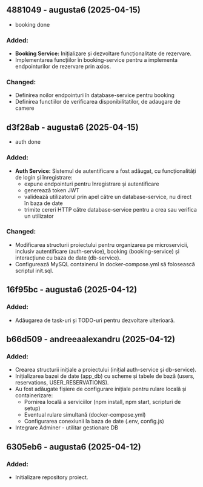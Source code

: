 ## 4881049 - augusta6 (2025-04-15)
- booking done

### Added:
- **Booking Service:** Inițializare și dezvoltare funcționalitate de rezervare.
- Implementarea funcțiilor în booking-service pentru a implementa endpointurilor de rezervare prin axios. 

### Changed:
- Definirea noilor endpointuri în database-service pentru booking
- Definirea functiilor de verificarea disponibilitatilor, de adaugare de camere


## d3f28ab - augusta6 (2025-04-15)
- auth done

### Added:
- **Auth Service:** Sistemul de autentificare a fost adăugat, cu funcționalități de login și înregistrare:
    - expune endpointuri pentru înregistrare și autentificare
    - generează token JWT
    - validează utilizatorul prin apel către un database-service, nu direct în baza de date
    - trimite cereri HTTP către database-service pentru a crea sau verifica un utilizator

### Changed:
- Modificarea structurii proiectului pentru organizarea pe microservicii, inclusiv autentificare (auth-service),
booking (booking-service) și interacțiune cu baza de date (db-service).
- Configurează MySQL containerul în docker-compose.yml să folosească scriptul init.sql.


## 16f95bc - augusta6 (2025-04-12)

### Added:
- Adăugarea de task-uri și TODO-uri pentru dezvoltare ulterioară.


## b66d509 - andreeaalexandru (2025-04-12)

### Added:
- Crearea structurii inițiale a proiectului (inițial auth-service și db-service).
- Inițializarea bazei de date (app_db) cu scheme și tabele de bază (users, reservations, USER_RESERVATIONS).
- Au fost adăugate fișiere de configurare inițiale pentru rulare locală și containerizare:
    - Pornirea locală a serviciilor (npm install, npm start, scripturi de setup)
    - Eventual rulare simultană (docker-compose.yml)
    - Configurarea conexiunii la baza de date (.env, config.js)
- Integrare Adminer - utilitar gestionare DB



## 6305eb6 - augusta6 (2025-04-12)

### Added:
- Initializare repository proiect.